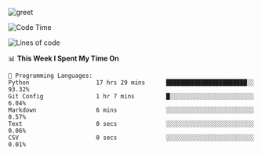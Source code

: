 ![greet](https://user-images.githubusercontent.com/44234583/146624354-9d461392-3676-4e7a-b12f-debc7319f53b.gif)

<!--START_SECTION:waka-->
![Code Time](http://img.shields.io/badge/Code%20Time-0%20secs-blue)

![Lines of code](https://img.shields.io/badge/From%20Hello%20World%20I%27ve%20Written--354%20Thousand%20lines%20of%20code-blue)

📊 **This Week I Spent My Time On** 

```text
💬 Programming Languages: 
Python                   17 hrs 29 mins      ███████████████████████░░   93.32% 
Git Config               1 hr 7 mins         █░░░░░░░░░░░░░░░░░░░░░░░░   6.04% 
Markdown                 6 mins              ░░░░░░░░░░░░░░░░░░░░░░░░░   0.57% 
Text                     0 secs              ░░░░░░░░░░░░░░░░░░░░░░░░░   0.06% 
CSV                      0 secs              ░░░░░░░░░░░░░░░░░░░░░░░░░   0.01%

```


<!--END_SECTION:waka-->
